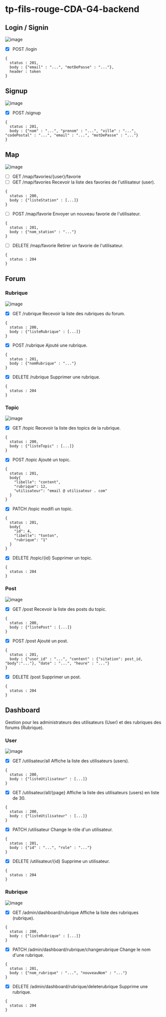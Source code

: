 # tp-fils-rouge-CDA-G4-backend
## Login / Signin
![image](https://user-images.githubusercontent.com/44068884/184831949-088e19bc-378f-4027-b929-9354f4d1f5c5.png)
- [X] POST /login
```
{
  status : 201,
  body : {"email" : "...", "motDePasse" : "..."},
  header : token
}
```
## Signup
![image](https://user-images.githubusercontent.com/44068884/184831992-7fe59173-5845-4a30-8e82-1923e1a7b32e.png)
- [X] POST /signup
```
{
  status : 201,
  body : {"nom" : "...", "prenom" : "...", "ville" : "...", "codePostal" : "...", "email" : "...", "motDePasse" : "..."}
}
```
## Map

![image](https://user-images.githubusercontent.com/44068884/184832427-e527a2b6-3a8a-4850-a284-d1dacde6d6d9.png)

- [ ] GET /map/favories/{user}/favorie
- [ ] GET /map/favories
Recevoir la liste des favories de l'utilisateur (user).
```
{
  status : 200,
  body : {"listeStation" : [...]}
}
```
- [ ] POST /map/favorie
Envoyer un nouveau favorie de l'utilisateur.
```
{
  status : 201,
  body : {"nom_station" : "..."}
}
```
- [ ] DELETE /map/favorie
Retirer un favorie de l'utilisateur.
```
{
  status : 204
}
```
## Forum
### Rubrique
![image](https://user-images.githubusercontent.com/44068884/184851837-ff9dc027-077a-4cf4-8217-c8481092d0bd.png)
- [X] GET /rubrique
Recevoir la liste des rubriques du forum.
```
{
  status : 200,
  body : {"listeRubrique" : [...]}
}
```
- [X] POST /rubrique
Ajouté une rubrique.
```
{
  status : 201,
  body : {"nomRubrique" : "..."}
}
```
- [x] DELETE /rubrique
Supprimer une rubrique.
```
{
  status : 204
}
```
### Topic
![image](https://user-images.githubusercontent.com/44068884/184851889-691e7add-af31-4832-b305-f720cb03f0c0.png)
- [X] GET /topic
Recevoir la liste des topics de la rubrique.
```
{
  status : 200,
  body : {"listeTopic" : [...]}
}
```
- [X] POST /topic
Ajouté un topic.
```
{
  status : 201,
  body{
    "libelle": "content",
    "rubrique": 12,
    "utilisateur": "email @ utilisateur . com"
  }
}
```
- [X] PATCH /topic
modifi un topic.
```
{
  status : 201,
  body{
    "id": 4,
    "libelle": "tonton",
    "rubrique": "1"
  }
}
```
- [X] DELETE /topic/{id}
Supprimer un topic.
```
{
  status : 204
}
```
### Post
![image](https://user-images.githubusercontent.com/44068884/184852047-2f44b85d-1d85-4d8e-9761-f52f681d6933.png)
- [X] GET /post
Recevoir la liste des posts du topic.
```
{
  status : 200,
  body : {"listePost" : [...]}
}
```
- [X] POST /post
Ajouté un post.
```
{
  status : 201,
  body : {"user_id" : "...", "content" : {"sitation": post_id, "body":"..."}, "date" : "...", "heure" : "..."}
}
```
- [X] DELETE /post
Supprimer un post.
```
{
  status : 204
}
```
## Dashboard
Gestion pour les administrateurs des utilisateurs (User) et des rubriques des forums (Rubrique).
### User
![image](https://user-images.githubusercontent.com/44068884/184852169-8f8051cc-8c51-4ec1-92de-5f74e450efed.png)
- [X] GET /utilisateur/all
Affiche la liste des utilisateurs (users).
```
{
  status : 200,
  body : {"listeUtilisateur" : [...]}
}
```
- [X] GET /utilisateur/all/{page}
Affiche la liste des utilisateurs (users) en liste de 30.
```
{
  status : 200,
  body : {"listeUtilisateur" : [...]}
}
```
- [X] PATCH /utilisateur
Change le rôle d'un utilisateur.
```
{
  status : 201,
  body : {"id" : "...", "role" : "..."}
}
```
- [x] DELETE /utilisateur/{id}
Supprime un utilisateur.
```
{
  status : 204
}
```
### Rubrique
![image](https://user-images.githubusercontent.com/44068884/184852115-893617d5-45dc-4ecc-980e-30e64cc8903a.png)
- [x] GET /admin/dashboard/rubrique
Affiche la liste des rubriques (rubrique).
```
{
  status : 200,
  body : {"listeRubrique" : [...]}
}
```
- [x] PATCH /admin/dashboard/rubrique/changerubrique
Change le nom d'une rubrique.
```
{
  status : 201,
  body : {"nom_rubrique" : "...", "nouveauNom" : "..."}
}
```
- [x] DELETE /admin/dashboard/rubrique/deleterubrique
Supprime une rubrique.
```
{
  status : 204
}
```

